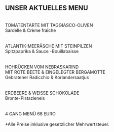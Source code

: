 ## UNSER AKTUELLES MENU  
<br>
TOMATENTARTE MIT TAGGIASCO-OLIVEN <br>                       
Sardelle & Crème fraîche <br>
<br>
<br>
ATLANTIK-MEERÄSCHE MIT STEINPILZEN <br>                 
Spitzpaprika & Sauce -Bouillabaisse <br>          
<br>
<br>                                                             
HOHRÜCKEN VOM NEBRASKARIND <br>
MIT ROTE BEETE & EINGELEGTER BERGAMOTTE  <br>           
Gebratener Radicchio & Koriandersaatjus <br>          
<br>
<br>
ERDBEERE & WEISSE SCHOKOLADE <br>
Bronte-Pistazieneis <br>
<br>
<br>
4 GANG MENÜ 68 EURO<br>
<br>
*Alle Preise inklusive gesetzlicher Mehrwertsteuer.
